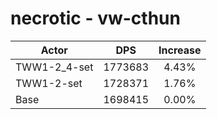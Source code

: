 # necrotic - vw-cthun
| Actor | DPS | Increase |
|---|:---:|:---:|
|TWW1-2_4-set|1773683|4.43%|
|TWW1-2-set|1728371|1.76%|
|Base|1698415|0.00%|
